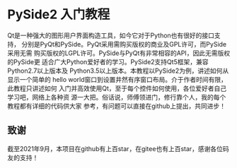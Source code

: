 # PySide2 入门教程

Qt是一种强大的图形用户界面构造工具，如今它对于Python也有很好的接口支持，
分别是PyQt和PySide。PyQt采用需购买版权的商业及GPL许可，而PySide采用无需
购买版权的LGPL许可。PySide与PyQt有非常相容的API，因此无需版权的PySide更
适合广大Python爱好者的学习。PySide2支持Qt5框架，兼容Python2.7以上版本及
Python3.5以上版本。本教程以PySide2为例，讲述如何从显示一个简单的
hello world窗口到设置井然有序窗口布局。介于作者时间有限，此教程只讲述如何
入门并高效使用Qt，至于每个控件如何使用，各位爱好者自己学习吧，网络上各种资
源一大把。俗话说，师傅领进门，修行靠个人，我的每个教程都有详细的代码供大家
参考，有问题可以直接在github上提出，共同进步！

## 致谢  

截至2021年9月，本项目在github有上百star，在gitee也有上百star，感谢各位码友的支持！
